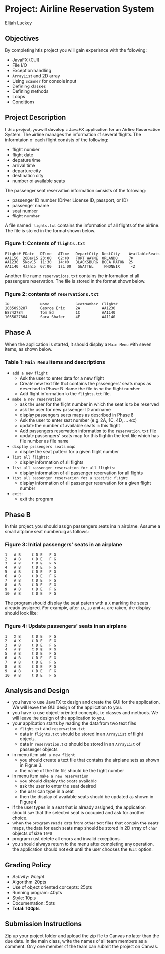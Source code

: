 # Project: Airline Reservation System

Elijah Luckey

## Objectives

By completing htis project you  will gain experience with the following:
- JavaFX (GUI)
- File I/O
- Exception handling
- `ArrayList` and 2D array
- Using `Scanner` for console input
- Defining classes
- Defining methods
- Loops
- Conditions

## Project Description

I this project, youwill develop a JavaFX application for an Airline Reservation System. The airline manages the information of several flights. The informtaion of each flight consists of the following:
- flight number
- flight date
- depature time
- arrival time
- departure city
- destination city
- number of available seats

The passenger seat reservation information consists of the following:
- passenger ID number (Driver License ID, passport, or ID)
- passenger nname
- seat number
- flight number

A file named `flights.txt` contains the information of all flights of the airline. The file is stored in the format shown below.

### Figure 1: Contents of `flights.txt`

```
Flight# FDate   DTime   ATime   DepartCity  DestCity    AvailableSeats
AA1150  20Dec15 23:00   02:00   FORT WAYNE  ORLANDO     70
AA1230  5Nov15  11:30   14:00   BLACKSBURG  BOCA RATON  25
AA1140  4Jan15  07:00   1s1:00   SEATTEL     PHONEIX     42 
```

Another file name `reservations.txt` contains the information of all passengers reservation. The file is stored in the format shown below.

### Figure 2: contents of `reservations.txt`

```
ID              Name            SeatNumber  Flight#
1035093287      George Eric     2A          AA1230
E8742784        Tom Ed          1C          AA1140
1035027864      Sara Shafer     4E          AA1140 
```

## Phase A

When the application is started, it should display a `Main Menu` with seven items, as shown below.

### Table 1: `Main Menu` items and descriptions

- `add a new flight`
    - Ask the user to enter data for a new flight
    - Create new text file that contains the passengers' seats maps as described in Phase B. Name the file to be the flight number.
    - Add flight information to the `flights.txt` file.
- `make a new reservation`
    - ask the user for the flight number in which the seat is to be reserved
    - ask the user for new passenger ID and name
    - display passengers seats maps as described in Phase B
    - Ask the user to enter seat number (e.g. 2A, 1C, 4D, ... etc)
    - update the number of available seats in this flight
    - Add passengers reservation information to the `reservation.txt` file
    - update passengers' seats map for this flightin the text file which has file number as file name
- `display passengers seats map`:
    - display the seat pattern for a given flight number
- `list all flights`:
    - display information of all flights
- `list all passenger reservation for all flights`: 
    - display information of all passenger reservation for all flights
- `list all passenger reservation fot a specific flight`:
    - display information of all passenger reservation for a given flight number
- `exit`:
    - exit the program

## Phase B

In this project, you should assign passengers seats ina n airplane. Assume a small aitplane seat numberuig as follows:

### Figure 3: Initial passengers' seats in an airplane

```
1   A B     C D E   F G
2   A B     C D E   F G
3   A B     C D E   F G
4   A B     C D E   F G
5   A B     C D E   F G
6   A B     C D E   F G
7   A B     C D E   F G
8   A B     C D E   F G
9   A B     C D E   F G
10  A B     C D E   F G
```

The program should display the seat patern with a `X` marking the seats already assigned. For example, after `1A`, `2B` and `4C` are taken, the display should look like:

### Figure 4: Update passengers' seats in an airplane

```
1   X B     C D E   F G
2   A X     C D E   F G
3   A B     C D E   F G
4   A B     X D E   F G
5   A B     C D E   F G
6   A B     C D E   F G
7   A B     C D E   F G
8   A B     C D E   F G
9   A B     C D E   F G
10  A B     C D E   F G
```

## Analysis and Design

- you have to use JavaFX to design and create the GUI for the application. We will leave the GUI design of the application to you.
- you have to use object-oriented concepts, i.e classes and methods. We will leave the design of the application to you.
- your application starts by reading the data from two text files
    - `flight.txt` and `reservation.txt`
    - data in `flights.txt` should be stored in an `ArrayList` of flight objects. 
    - data in `reservation.txt` should be stored in an `ArrayList` of passenger objects
- in menu item `add a new flight` 
    - you should create a text file that contains the airplane sets as shown in Figrue 3. 
    - the name of the file file should be the flight number
- in menu item `make a new reservation` 
    - you should display the seats available
    - ask the user to enter the seat desired
    - the user can type in a seat
    - then the display of available seats should be updated as shown in Figure 4
- if the user types in a seat that is already assigned, the application should say that the selected seat is occupied and ask for another choice.
- when the program reads data from other text files that contain the seats maps, the data for each seats map should be stored in 2D array of `char` objects of size `10*8`
- program nust detete all errors and invalid exceptions
- you should always return to the menu after completing any operation. the application should not exit until the user chooses the `Exit` option.

## Grading Policy

- *Activity*:                      *Weight*
- Algorithm:                        20pts
- Use of object oriented concepts:  25pts
- Running program:                  40pts
- Style:                            10pts
- Documentation:                    5pts
- **Total**:                      **100pts**

## Submission Instructions

Zip up your project folder and upload the zip file to Canvas no later than the due date. In the main class, write the names of all team members as a comment. Only one member of the team can submit the project on Canvas.
